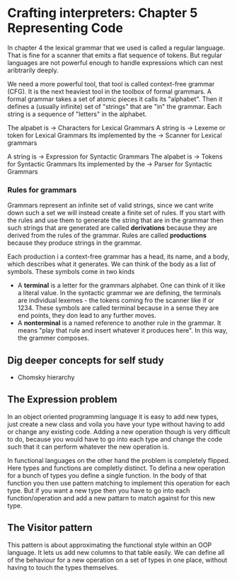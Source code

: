 # Crafting interpreters: Chapter 5 Representing Code
In chapter 4 the lexical grammar that we used is called a regular language. That
is fine for a scanner that emits a flat sequence of tokens. But regular
languages are not powerful enough to handle expressions which can nest
aribtrarily deeply.

We need a more powerful tool, that tool is called context-free grammar (CFG). It
is the next heaviest tool in the toolbox of formal grammars. A formal grammar
takes a set of atomic pieces it calls its "alphabet". Then it defines a (usually
infinite) set of "strings" that are "in" the grammar. Each string is a sequence
of "letters" in the alphabet.

The alpabet is -> Characters for Lexical Grammars
A string is -> Lexeme or token for Lexical Grammars
Its implemented by the -> Scanner for Lexical grammars

A string is -> Expression for Syntactic Grammars
The alpabet is -> Tokens for Syntactic Grammars
Its implemented by the -> Parser for Syntactic Grammars


### Rules for grammars
Grammars represent an infinite set of valid strings, since we cant write down
such a set we will instead create a finite set of rules. If you start with the
rules and use them to generate the string that are in the grammar then such
strings that are generated are called **derivations** because they are derived
from the rules of the grammar. Rules are called **productions** because they
produce strings in the grammar.

Each production i a context-free grammar has a head, its name, and a body, which
describes what it generates. We can think of the body as a list of symbols.
These symbols come in two kinds
- A **terminal** is a letter for the grammars alphabet. One can think of it like
  a literal value. In the syntactic grammar we are defining, the terminals are
  individual lexemes - the tokens coming fro the scanner like if or 1234. These
  symbols are called terminal because in a sense they are end points, they don
  lead to any further moves.
- A **nonterminal** is a named reference to another rule in the grammar. It
  means "play that rule and insert whatever it produces here". In this way, the
  grammer composes.

## Dig deeper concepts for self study
- Chomsky hierarchy

## The Expression problem
In an object oriented programming language it is easy to add new types, just
create a new class and voila you have your type without having to add or change
any existing code. Adding a new operation though is very difficult to do,
because you would have to go into each type and change the code such that it can
perform whatever the new operation is. 

In functional languages on the other hand the problem is completely flipped.
Here types and functions are completly distinct. To defina a new operation for a
bunch of types you define a single function. In the body of that function you
then use pattern matching to implement this operation for each type. But if you
want a new type then you have to go into each function/operation and add a new
pattarn to match against for this new type.

## The Visitor pattern
This pattern is about approximating the functional style within an OOP language.
It lets us add new columns to that table easily. We can define all of the
behaviour for a new operation on a set of types in one place, without having to
touch the types themselves.


